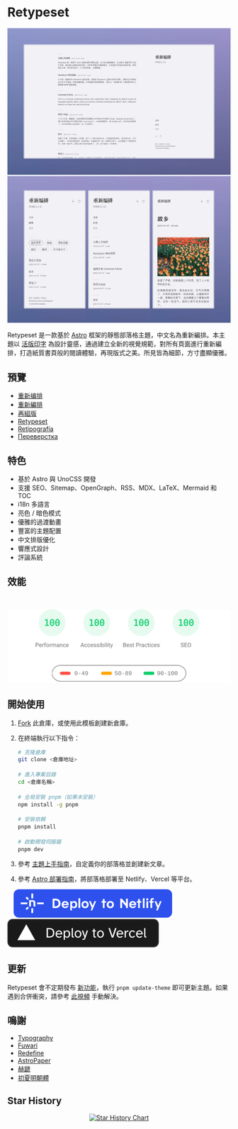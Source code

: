 # Retypeset

![Cover Image](../images/v1/retypeset-zh-desktop.webp)
![Cover Image](../images/v1/retypeset-zh-mobile.webp)

Retypeset 是一款基於 [Astro](https://astro.build/) 框架的靜態部落格主題，中文名為重新編排。本主題以 [活版印字](https://astro-theme-typography.vercel.app/) 為設計靈感，通過建立全新的視覺規範，對所有頁面進行重新編排，打造紙質書頁般的閱讀體驗，再現版式之美。所見皆為細節，方寸盡顯優雅。

## 預覽

- [重新编排](https://retypeset.radishzz.cc/)
- [重新編排](https://retypeset.radishzz.cc/zh-tw/)
- [再組版](https://retypeset.radishzz.cc/ja/)
- [Retypeset](https://retypeset.radishzz.cc/en/)
- [Retipografía](https://retypeset.radishzz.cc/es/)
- [Переверстка](https://retypeset.radishzz.cc/ru/)

## 特色

- 基於 Astro 與 UnoCSS 開發
- 支援 SEO、Sitemap、OpenGraph、RSS、MDX、LaTeX、Mermaid 和 TOC
- i18n 多語言
- 亮色 / 暗色模式
- 優雅的過渡動畫
- 豐富的主題配置
- 中文排版優化
- 響應式設計
- 評論系統

## 效能

<br>
<p align="center">
  <a href="https://pagespeed.web.dev/analysis?url=https%3A%2F%2Fretypeset.radishzz.cc%2Fzh-tw%2F&form_factor=desktop">
    <img width="710" alt="Retypeset Lighthouse Score" src="../images/retypeset-lighthouse-score.svg">
  <a>
</p>

## 開始使用

1. [Fork](https://github.com/radishzzz/astro-theme-retypeset/fork) 此倉庫，或使用此模板創建新倉庫。
2. 在終端執行以下指令：

   ```bash
   # 克隆倉庫
   git clone <倉庫地址>

   # 進入專案目錄
   cd <倉庫名稱>

   # 全局安裝 pnpm（如果未安裝）
   npm install -g pnpm

   # 安裝依賴
   pnpm install

   # 啟動開發伺服器
   pnpm dev
   ```

3. 參考 [主題上手指南](https://retypeset.radishzz.cc/zh-tw/posts/theme-guide/)，自定義你的部落格並創建新文章。
4. 參考 [Astro 部署指南](https://docs.astro.build/zh-tw/guides/deploy/)，將部落格部署至 Netlify、Vercel 等平台。

&emsp;[![Deploy to Netlify](../images/deploy-netlify.svg)](https://app.netlify.com/start) [![Deploy to Vercel](../images/deploy-vercel.svg)](https://vercel.com/new)

## 更新

Retypeset 會不定期發布 [新功能](https://github.com/radishzzz/astro-theme-retypeset/issues/18)，執行 `pnpm update-theme` 即可更新主題。如果遇到合併衝突，請參考 [此視頻](https://youtu.be/lz5OuKzvadQ?si=sH_ALNgqxrYqNVQT) 手動解決。

## 鳴謝

- [Typography](https://github.com/moeyua/astro-theme-typography)
- [Fuwari](https://github.com/saicaca/fuwari)
- [Redefine](https://github.com/EvanNotFound/hexo-theme-redefine)
- [AstroPaper](https://github.com/satnaing/astro-paper)
- [赫蹏](https://github.com/sivan/heti)
- [初夏明朝體](https://github.com/GuiWonder/EarlySummerSerif)

## Star History

<p align="center">
<a href="https://star-history.com/#radishzzz/astro-theme-retypeset&Date">
  <picture>
    <source media="(prefers-color-scheme: dark)" srcset="https://api.star-history.com/svg?repos=radishzzz/astro-theme-retypeset&type=Date&theme=dark" />
    <source media="(prefers-color-scheme: light)" srcset="https://api.star-history.com/svg?repos=radishzzz/astro-theme-retypeset&type=Date" />
    <img alt="Star History Chart" src="https://api.star-history.com/svg?repos=radishzzz/astro-theme-retypeset&type=Date" />
  </picture>
</p>
